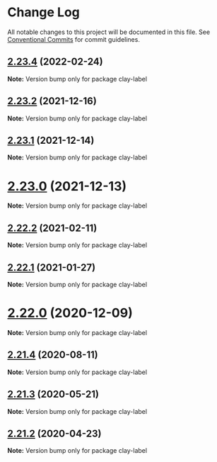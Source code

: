 # Change Log

All notable changes to this project will be documented in this file.
See [Conventional Commits](https://conventionalcommits.org) for commit guidelines.

## [2.23.4](https://github.com/liferay/clay/tree/master/packages/clay-label/compare/v2.23.3...v2.23.4) (2022-02-24)

**Note:** Version bump only for package clay-label





## [2.23.2](https://github.com/liferay/clay/compare/v2.23.1...v2.23.2) (2021-12-16)

**Note:** Version bump only for package clay-label





## [2.23.1](https://github.com/liferay/clay/tree/master/packages/clay-label/compare/v2.23.0...v2.23.1) (2021-12-14)

**Note:** Version bump only for package clay-label





# [2.23.0](https://github.com/liferay/clay/tree/master/packages/clay-label/compare/v2.22.4...v2.23.0) (2021-12-13)

**Note:** Version bump only for package clay-label





## [2.22.2](https://github.com/liferay/clay/tree/master/packages/clay-label/compare/v2.22.1...v2.22.2) (2021-02-11)

**Note:** Version bump only for package clay-label





## [2.22.1](https://github.com/liferay/clay/tree/master/packages/clay-label/compare/v2.22.0...v2.22.1) (2021-01-27)

**Note:** Version bump only for package clay-label





# [2.22.0](https://github.com/liferay/clay/tree/master/packages/clay-label/compare/v2.21.5...v2.22.0) (2020-12-09)

**Note:** Version bump only for package clay-label





## [2.21.4](https://github.com/liferay/clay/tree/master/packages/clay-label/compare/v2.21.3...v2.21.4) (2020-08-11)

**Note:** Version bump only for package clay-label





## [2.21.3](https://github.com/liferay/clay/tree/master/packages/clay-label/compare/v2.21.2...v2.21.3) (2020-05-21)

**Note:** Version bump only for package clay-label





## [2.21.2](https://github.com/liferay/clay/tree/master/packages/clay-label/compare/v2.21.1...v2.21.2) (2020-04-23)

**Note:** Version bump only for package clay-label
